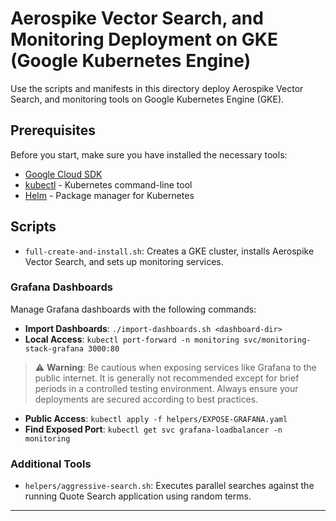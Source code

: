 # Aerospike Vector Search, and Monitoring Deployment on GKE (Google Kubernetes Engine)

Use the scripts and manifests in this directory deploy Aerospike Vector Search, and monitoring tools on Google Kubernetes Engine (GKE).

## Prerequisites

Before you start, make sure you have installed the necessary tools:

- [Google Cloud SDK](https://cloud.google.com/sdk/docs/)
- [kubectl](https://kubernetes.io/docs/tasks/tools/install-kubectl/) - Kubernetes command-line tool
- [Helm](https://helm.sh/docs/intro/install/) - Package manager for Kubernetes

## Scripts

- `full-create-and-install.sh`: Creates a GKE cluster, installs Aerospike Vector Search, and sets up monitoring services.

### Grafana Dashboards

Manage Grafana dashboards with the following commands:

- **Import Dashboards**: `./import-dashboards.sh <dashboard-dir>`
- **Local Access**: `kubectl port-forward -n monitoring svc/monitoring-stack-grafana 3000:80`

> :warning: **Warning**: Be cautious when exposing services like Grafana to the public internet. It is generally not recommended except for brief periods in a controlled testing environment. Always ensure your deployments are secured according to best practices.

- **Public Access**: `kubectl apply -f helpers/EXPOSE-GRAFANA.yaml`
- **Find Exposed Port**: `kubectl get svc grafana-loadbalancer -n monitoring`


### Additional Tools

- `helpers/aggressive-search.sh`: Executes parallel searches against the running Quote Search application using random terms.



---